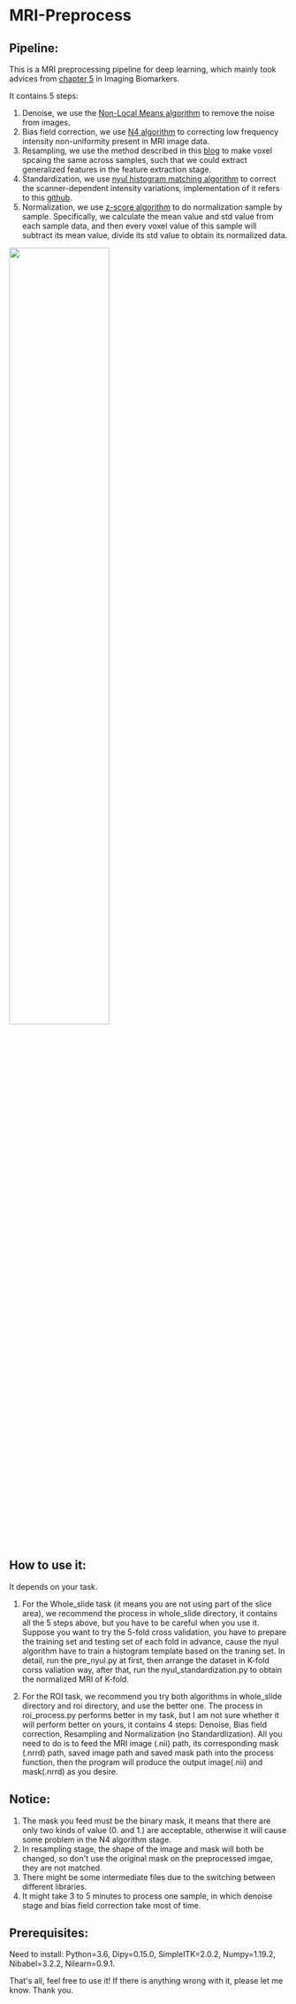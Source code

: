 # MRI-Preprocess

## Pipeline:
This is a MRI preprocessing pipeline for deep learning, which mainly took advices from [chapter 5](https://www.researchgate.net/publication/309640957_MRI_preprocessing) in Imaging Biomarkers.

It contains 5 steps:
1. Denoise, we use the [Non-Local Means algorithm](https://dipy.org/documentation/1.5.0/examples_built/denoise_nlmeans/#example-denoise-nlmeans) to remove the noise from images.
2. Bias field correction, we use [N4 algorithm](https://simpleitk.readthedocs.io/en/master/link_N4BiasFieldCorrection_docs.html) to correcting low frequency intensity non-uniformity present in MRI image data.
3. Resampling, we use the method described in this [blog](https://www.kaggle.com/code/mechaman/resizing-reshaping-and-resampling-nifti-files/notebook) to make voxel spcaing the same across samples, such that we could extract generalized features in the feature extraction stage.
4. Standardization, we use [nyul histogram matching algorithm](https://citeseerx.ist.psu.edu/viewdoc/download?doi=10.1.1.204.102&rep=rep1&type=pdf) to correct the scanner-dependent intensity variations, implementation of it refers to this [github](https://github.com/sergivalverde/MRI_intensity_normalization). 
5. Normalization, we use [z-score algorithm](https://en.wikipedia.org/wiki/Standard_score) to do normalization sample by sample. Specifically, we calculate the mean value and std value from each sample data, and then every voxel value of this sample will subtract its mean value, divide its std value to obtain its normalized data.

<img src="https://user-images.githubusercontent.com/107039598/180920498-d3f6760b-e77a-4e6a-aa89-795a12591d93.png" width="60%" height="60%">



## How to use it: 
It depends on your task.
1. For the Whole_slide task (it means you are not using part of the slice area), we recommend the process in whole_slide directory, it contains all the 5 steps above, but you have to be careful when you use it. Suppose you want to try the 5-fold cross validation, you have to prepare the training set and testing set of each fold in advance, cause the nyul algorithm have to train a histogram template based on the traning set. In detail, run the pre_nyul.py at first, then arrange the dataset in K-fold corss valiation way, after that, run the nyul_standardization.py to obtain the normalized MRI of K-fold.   

1. For the ROI task, we recommend you try both algorithms in whole_slide directory and roi directory, and use the better one. The process in roi_process.py performs better in my task, but I am not sure whether it will perform better on yours, it contains 4 steps: Denoise, Bias field correction, Resampling and Normalization (no Standardlization). All you need to do is to feed the MRI image (.nii) path, its corresponding mask (.nrrd) path, saved image path and saved mask path into the process function, then the program will produce the output image(.nii) and mask(.nrrd) as you desire.

## Notice:
1. The mask you feed must be the binary mask, it means that there are only two kinds of value (0. and 1.) are acceptable, otherwise it will cause some problem in the N4 algorithm stage.
2. In resampling stage, the shape of the image and mask will both be changed, so don't use the original mask on the preprocessed imgae, they are not matched.
3. There might be some intermediate files due to the switching between different libraries.
4. It might take 3 to 5 minutes to process one sample, in which denoise stage and bias field correction take most of time.

## Prerequisites:
Need to install:
Python=3.6, Dipy=0.15.0, SimpleITK=2.0.2, Numpy=1.19.2, Nibabel=3.2.2, Nilearn=0.9.1.

That's all, feel free to use it!
If there is anything wrong with it, please let me know.
Thank you.
